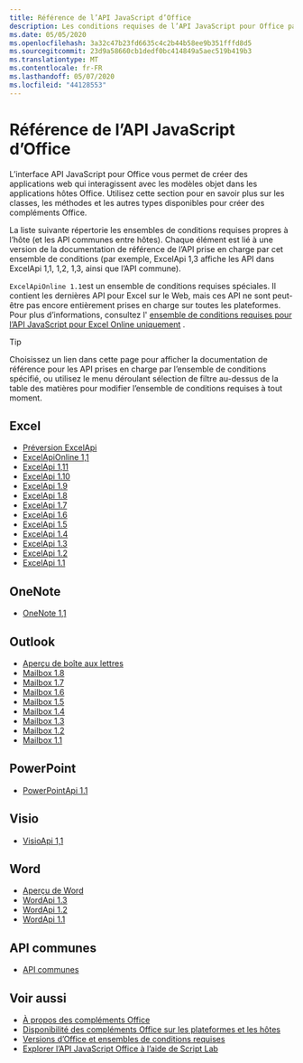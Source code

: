 ```yaml
---
title: Référence de l’API JavaScript d’Office
description: Les conditions requises de l’API JavaScript pour Office par hôte.
ms.date: 05/05/2020
ms.openlocfilehash: 3a32c47b23fd6635c4c2b44b58ee9b351fffd8d5
ms.sourcegitcommit: 23d9a58660cb1dedf0bc414849a5aec519b419b3
ms.translationtype: MT
ms.contentlocale: fr-FR
ms.lasthandoff: 05/07/2020
ms.locfileid: "44128553"
---
```

# <a name="office-javascript-api-reference"></a>Référence de l’API JavaScript d’Office

L’interface API JavaScript pour Office vous permet de créer des applications web qui interagissent avec les modèles objet dans les applications hôtes Office. Utilisez cette section pour en savoir plus sur les classes, les méthodes et les autres types disponibles pour créer des compléments Office.

La liste suivante répertorie les ensembles de conditions requises propres à l’hôte (et les API communes entre hôtes). Chaque élément est lié à une version de la documentation de référence de l’API prise en charge par cet ensemble de conditions (par exemple, ExcelApi 1,3 affiche les API dans ExcelApi 1,1, 1,2, 1,3, ainsi que l’API commune).

`ExcelApiOnline 1.1`est un ensemble de conditions requises spéciales. Il contient les dernières API pour Excel sur le Web, mais ces API ne sont peut-être pas encore entièrement prises en charge sur toutes les plateformes. Pour plus d’informations, consultez l' [ensemble de conditions requises pour l’API JavaScript pour Excel Online uniquement](/office/dev/add-ins/reference/requirement-sets/excel-api-online-requirement-set) .

> [!TIP]
> Choisissez un lien dans cette page pour afficher la documentation de référence pour les API prises en charge par l’ensemble de conditions spécifié, ou utilisez le menu déroulant sélection de filtre au-dessus de la table des matières pour modifier l’ensemble de conditions requises à tout moment.

## <a name="excel"></a>Excel

- [Préversion ExcelApi](/javascript/api/excel?view=excel-js-preview)
- [ExcelApiOnline 1,1](/javascript/api/excel?view=excel-js-online)
- [ExcelApi 1,11](/javascript/api/excel?view=excel-js-1.11)
- [ExcelApi 1.10](/javascript/api/excel?view=excel-js-1.10)
- [ExcelApi 1.9](/javascript/api/excel?view=excel-js-1.9)
- [ExcelApi 1.8](/javascript/api/excel?view=excel-js-1.8)
- [ExcelApi 1.7](/javascript/api/excel?view=excel-js-1.7)
- [ExcelApi 1.6](/javascript/api/excel?view=excel-js-1.6)
- [ExcelApi 1.5](/javascript/api/excel?view=excel-js-1.5)
- [ExcelApi 1.4](/javascript/api/excel?view=excel-js-1.4)
- [ExcelApi 1.3](/javascript/api/excel?view=excel-js-1.3)
- [ExcelApi 1.2](/javascript/api/excel?view=excel-js-1.2)
- [ExcelApi 1.1](/javascript/api/excel?view=excel-js-1.1)

## <a name="onenote"></a>OneNote

- [OneNote 1,1](/javascript/api/onenote?view=onenote-js-1.1)

## <a name="outlook"></a>Outlook

- [Aperçu de boîte aux lettres](/javascript/api/outlook?view=outlook-js-preview)
- [Mailbox 1.8](/javascript/api/outlook?view=outlook-js-1.8)
- [Mailbox 1.7](/javascript/api/outlook?view=outlook-js-1.7)
- [Mailbox 1.6](/javascript/api/outlook?view=outlook-js-1.6)
- [Mailbox 1.5](/javascript/api/outlook?view=outlook-js-1.5)
- [Mailbox 1.4](/javascript/api/outlook?view=outlook-js-1.4)
- [Mailbox 1.3](/javascript/api/outlook?view=outlook-js-1.3)
- [Mailbox 1.2](/javascript/api/outlook?view=outlook-js-1.2)
- [Mailbox 1.1](/javascript/api/outlook?view=outlook-js-1.1)

## <a name="powerpoint"></a>PowerPoint

- [PowerPointApi 1.1](/javascript/api/powerpoint?view=powerpoint-js-1.1)

## <a name="visio"></a>Visio

- [VisioApi 1,1](/javascript/api/visio?view=visio-js-1.1)

## <a name="word"></a>Word

- [Aperçu de Word](/javascript/api/word?view=word-js-preview)
- [WordApi 1.3](/javascript/api/word?view=word-js-1.3)
- [WordApi 1.2](/javascript/api/word?view=word-js-1.2)
- [WordApi 1.1](/javascript/api/word?view=word-js-1.1)

## <a name="common-api"></a>API communes

- [API communes](/javascript/api/office?view=common-js)

## <a name="see-also"></a>Voir aussi

- [À propos des compléments Office](/office/dev/add-ins/overview)
- [Disponibilité des compléments Office sur les plateformes et les hôtes](/office/dev/add-ins/overview/office-add-in-availability)
- [Versions d’Office et ensembles de conditions requises](/office/dev/add-ins/develop/office-versions-and-requirement-sets)
- [Explorer l’API JavaScript Office à l’aide de Script Lab](/office/dev/add-ins/overview/explore-with-script-lab)
